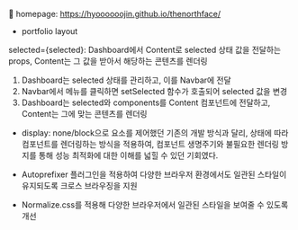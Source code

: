 🏡 homepage: https://hyoooooojin.github.io/thenorthface/

- portfolio layout

selected={selected}: Dashboard에서 Content로 selected 상태 값을 전달하는 props, Content는 그 값을 받아서 해당하는 콘텐츠를 렌더링

1. Dashboard는 selected 상태를 관리하고, 이를 Navbar에 전달
2. Navbar에서 메뉴를 클릭하면 setSelected 함수가 호출되어 selected 값을 변경
3. Dashboard는 selected와 components를 Content 컴포넌트에 전달하고, Content는 그에 맞는 콘텐츠를 렌더링

- display: none/block으로 요소를 제어했던 기존의 개발 방식과 달리, 상태에 따라 컴포넌트를 렌더링하는 방식을 적용하여, 컴포넌트 생명주기와 불필요한 렌더링 방지를 통해 성능 최적화에 대한 이해를 넓힐 수 있던 기회였다.

- Autoprefixer 플러그인을 적용하여 다양한 브라우저 환경에서도 일관된 스타일이 유지되도록 크로스 브라우징을 지원

- Normalize.css를 적용해 다양한 브라우저에서 일관된 스타일을 보여줄 수 있도록 개선
